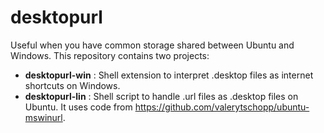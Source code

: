 desktopurl
==========
Useful when you have common storage shared between Ubuntu and Windows.
This repository contains two projects:
- **desktopurl-win** : Shell extension to interpret .desktop files as internet shortcuts on Windows.
- **desktopurl-lin** : Shell script to handle .url files as .desktop files on Ubuntu. It uses code from https://github.com/valerytschopp/ubuntu-mswinurl.




